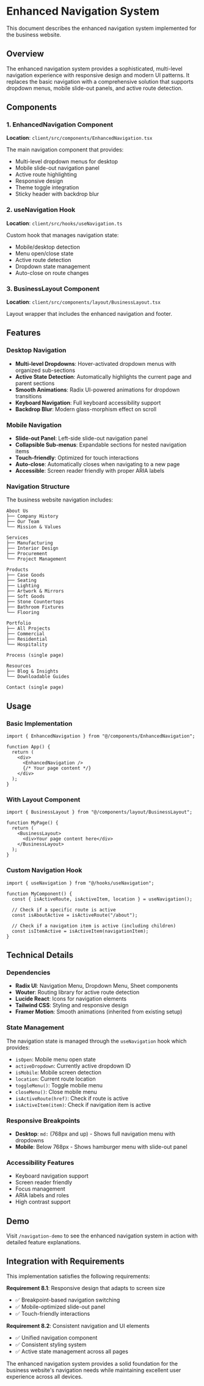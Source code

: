# Enhanced Navigation System

This document describes the enhanced navigation system implemented for the business website.

## Overview

The enhanced navigation system provides a sophisticated, multi-level navigation experience with responsive design and modern UI patterns. It replaces the basic navigation with a comprehensive solution that supports dropdown menus, mobile slide-out panels, and active route detection.

## Components

### 1. EnhancedNavigation Component

**Location**: `client/src/components/EnhancedNavigation.tsx`

The main navigation component that provides:
- Multi-level dropdown menus for desktop
- Mobile slide-out navigation panel
- Active route highlighting
- Responsive design
- Theme toggle integration
- Sticky header with backdrop blur

### 2. useNavigation Hook

**Location**: `client/src/hooks/useNavigation.ts`

Custom hook that manages navigation state:
- Mobile/desktop detection
- Menu open/close state
- Active route detection
- Dropdown state management
- Auto-close on route changes

### 3. BusinessLayout Component

**Location**: `client/src/components/layout/BusinessLayout.tsx`

Layout wrapper that includes the enhanced navigation and footer.

## Features

### Desktop Navigation
- **Multi-level Dropdowns**: Hover-activated dropdown menus with organized sub-sections
- **Active State Detection**: Automatically highlights the current page and parent sections
- **Smooth Animations**: Radix UI-powered animations for dropdown transitions
- **Keyboard Navigation**: Full keyboard accessibility support
- **Backdrop Blur**: Modern glass-morphism effect on scroll

### Mobile Navigation
- **Slide-out Panel**: Left-side slide-out navigation panel
- **Collapsible Sub-menus**: Expandable sections for nested navigation items
- **Touch-friendly**: Optimized for touch interactions
- **Auto-close**: Automatically closes when navigating to a new page
- **Accessible**: Screen reader friendly with proper ARIA labels

### Navigation Structure

The business website navigation includes:

```
About Us
├── Company History
├── Our Team
└── Mission & Values

Services
├── Manufacturing
├── Interior Design
├── Procurement
└── Project Management

Products
├── Case Goods
├── Seating
├── Lighting
├── Artwork & Mirrors
├── Soft Goods
├── Stone Countertops
├── Bathroom Fixtures
└── Flooring

Portfolio
├── All Projects
├── Commercial
├── Residential
└── Hospitality

Process (single page)

Resources
├── Blog & Insights
└── Downloadable Guides

Contact (single page)
```

## Usage

### Basic Implementation

```tsx
import { EnhancedNavigation } from "@/components/EnhancedNavigation";

function App() {
  return (
    <div>
      <EnhancedNavigation />
      {/* Your page content */}
    </div>
  );
}
```

### With Layout Component

```tsx
import { BusinessLayout } from "@/components/layout/BusinessLayout";

function MyPage() {
  return (
    <BusinessLayout>
      <div>Your page content here</div>
    </BusinessLayout>
  );
}
```

### Custom Navigation Hook

```tsx
import { useNavigation } from "@/hooks/useNavigation";

function MyComponent() {
  const { isActiveRoute, isActiveItem, location } = useNavigation();
  
  // Check if a specific route is active
  const isAboutActive = isActiveRoute("/about");
  
  // Check if a navigation item is active (including children)
  const isItemActive = isActiveItem(navigationItem);
}
```

## Technical Details

### Dependencies
- **Radix UI**: Navigation Menu, Dropdown Menu, Sheet components
- **Wouter**: Routing library for active route detection
- **Lucide React**: Icons for navigation elements
- **Tailwind CSS**: Styling and responsive design
- **Framer Motion**: Smooth animations (inherited from existing setup)

### State Management
The navigation state is managed through the `useNavigation` hook which provides:
- `isOpen`: Mobile menu open state
- `activeDropdown`: Currently active dropdown ID
- `isMobile`: Mobile screen detection
- `location`: Current route location
- `toggleMenu()`: Toggle mobile menu
- `closeMenu()`: Close mobile menu
- `isActiveRoute(href)`: Check if route is active
- `isActiveItem(item)`: Check if navigation item is active

### Responsive Breakpoints
- **Desktop**: `md:` (768px and up) - Shows full navigation menu with dropdowns
- **Mobile**: Below 768px - Shows hamburger menu with slide-out panel

### Accessibility Features
- Keyboard navigation support
- Screen reader friendly
- Focus management
- ARIA labels and roles
- High contrast support

## Demo

Visit `/navigation-demo` to see the enhanced navigation system in action with detailed feature explanations.

## Integration with Requirements

This implementation satisfies the following requirements:

**Requirement 8.1**: Responsive design that adapts to screen size
- ✅ Breakpoint-based navigation switching
- ✅ Mobile-optimized slide-out panel
- ✅ Touch-friendly interactions

**Requirement 8.2**: Consistent navigation and UI elements
- ✅ Unified navigation component
- ✅ Consistent styling system
- ✅ Active state management across all pages

The enhanced navigation system provides a solid foundation for the business website's navigation needs while maintaining excellent user experience across all devices.